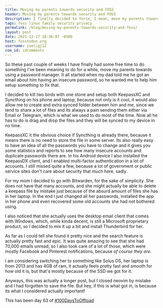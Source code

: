 ```yaml
---
title: Moving my parents towards security and FOSS
header: Moving my parents towards security and FOSS
description: I finally decided to force, I mean, move my parents towards using a password manager and some FOSS applications
tags: foss linux family security privacy
permalink: /blog/moving-my-parents-towards-security-and-foss/
layout: post
date: 2021-12-17 18:36:07 -0500
host: fosstodon.org
username: joeligj12
com_id: idcomments
---
```


So these past couple of weeks I have finally had some free time to do something I've been meaning to do for a while, move my parents towards using a password manager. It all started when my dad told me he got an email about him having an insecure password, so he wanted me to help him setup something to fix that.

I decided to kill two birds with one stone and setup both KeepassXC and Syncthing on his phone and laptop, because not only is it cool, it would also allow me to create and extra synced folder between him and me, since we tend to share a lot of files and its always a pain sending them either via Email or Telegram, which is what we used to do most of the time. Now all he has to do is drag and drop the files and they will be synced to my device in no time.

KeepassXC it the obvious choice if Syncthing is already there, because it means there is no need to store the file in some server. Its also really easy to have an idea of all the passwords you have to change and it gives you some statistics and reports to see how many insecure accounts and duplicate passwords there are. In his Android device I also installed the KeepassDX client, and I enabled multi-factor authentication in a lot of accounts. I still missed quite a few, because a lot of government or public service sites don't care about security that much here, sadly.

For my mom I decided to go with Bitwarden, for the sake of simplicity. She does not have that many accounts, and she might actually be able to delete a keepass file by mistake just because of the absurd amount of files she has in her laptop. In the end I just changed all her passwords, installed the app in her phone and even recovered some old accounts she had not bothered using.

I also noticed that she actually uses the desktop email client that comes with Windows, which, while kinda decent, is still a Microsoft proprietary product, so I decided to mix it up a bit and install Thunderbird for her.

As far as I could tell she found it pretty nice and the search feature is actually pretty fast and epic. It was quite amazing to see that she had 70,000 emails unread, so I also took care of a lot of those, which were mostly Facebook and Pinterest notifications, because *of course they are.*

I am considering switching her to something like Solus OS, her laptop is from 2013 and has 4GB of ram, it actually feels pretty fast and smooth for how old it is, but that's mostly because of the SSD we got for it.

Anyways, this was actually a longer post, but I closed neovim by mistake and I had forgotten to save the file. But hey, if this is what got in, is because its what I considered actually important!

This has been day 63 of [#100DaysToOffload](https://100DaysToOffload.com)



